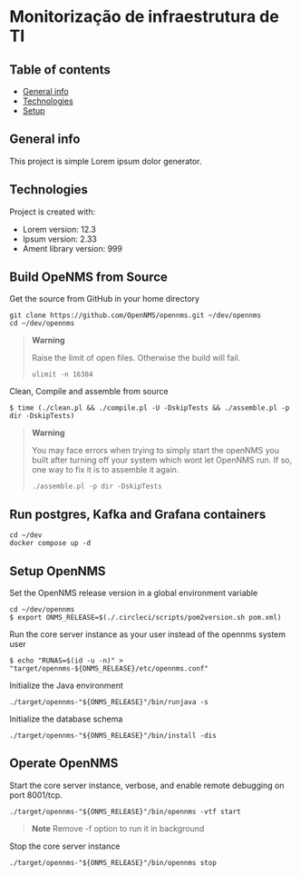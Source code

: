 # Monitorização de infraestrutura de TI 
## Table of contents
* [General info](#general-info)
* [Technologies](#technologies)
* [Setup](#setup) 

## General info
This project is simple Lorem ipsum dolor generator.
	
## Technologies
Project is created with:
* Lorem version: 12.3
* Ipsum version: 2.33
* Ament library version: 999

## Build OpeNMS from Source
Get the source from GitHub in your home directory
```
git clone https://github.com/OpenNMS/opennms.git ~/dev/opennms
cd ~/dev/opennms
```
> **Warning**
>
> Raise the limit of open files. Otherwise the build will fail.
> ```
> ulimit -n 16384
> ```

Clean, Compile and assemble from source
```
$ time (./clean.pl && ./compile.pl -U -DskipTests && ./assemble.pl -p dir -DskipTests)
```


> **Warning**
>
> You may face errors when trying to simply start the openNMS you built after turning off your system which wont let OpenNMS run. If so, one way to fix it is to assemble it again. 
>```
>./assemble.pl -p dir -DskipTests
>```
## Run postgres, Kafka and Grafana containers
```
cd ~/dev
docker compose up -d
```

## Setup OpenNMS
Set the OpenNMS release version in a global environment variable
```
cd ~/dev/opennms
$ export ONMS_RELEASE=$(./.circleci/scripts/pom2version.sh pom.xml)
```
Run the core server instance as your user instead of the opennms system user
```
$ echo "RUNAS=$(id -u -n)" > "target/opennms-${ONMS_RELEASE}/etc/opennms.conf"
```

Initialize the Java environment
```
./target/opennms-"${ONMS_RELEASE}"/bin/runjava -s
```

Initialize the database schema
```
./target/opennms-"${ONMS_RELEASE}"/bin/install -dis
```

## Operate OpenNMS
Start the core server instance, verbose, and enable remote debugging on port 8001/tcp. 
```
./target/opennms-"${ONMS_RELEASE}"/bin/opennms -vtf start
```
> **Note**
> Remove -f option to run it in background

Stop the core server instance
```
./target/opennms-"${ONMS_RELEASE}"/bin/opennms stop
```



